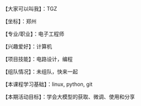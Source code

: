 【大家可以叫我】：TGZ

【坐标】：郑州

【专业/职业】：电子工程师

【兴趣爱好】：计算机

【项目技能】：电路设计，编程

【组队情况】：未组队，快来一起

【本课程学习基础】：linux, python, git

【本期活动目标】：学会大模型的获取、微调、使用和分享

